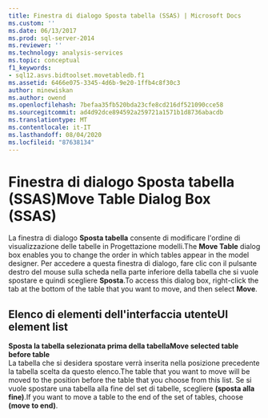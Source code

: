 ```yaml
---
title: Finestra di dialogo Sposta tabella (SSAS) | Microsoft Docs
ms.custom: ''
ms.date: 06/13/2017
ms.prod: sql-server-2014
ms.reviewer: ''
ms.technology: analysis-services
ms.topic: conceptual
f1_keywords:
- sql12.asvs.bidtoolset.movetabledb.f1
ms.assetid: 6466e075-3345-4d6b-9e20-1ffb4c8f30c3
author: minewiskan
ms.author: owend
ms.openlocfilehash: 7befaa35fb520bda23cfe8cd216df521090cce58
ms.sourcegitcommit: ad4d92dce894592a259721a1571b1d8736abacdb
ms.translationtype: MT
ms.contentlocale: it-IT
ms.lasthandoff: 08/04/2020
ms.locfileid: "87638134"
---
```

# <a name="move-table-dialog-box-ssas"></a><span data-ttu-id="55933-102">Finestra di dialogo Sposta tabella (SSAS)</span><span class="sxs-lookup"><span data-stu-id="55933-102">Move Table Dialog Box (SSAS)</span></span>
  <span data-ttu-id="55933-103">La finestra di dialogo **Sposta tabella** consente di modificare l'ordine di visualizzazione delle tabelle in Progettazione modelli.</span><span class="sxs-lookup"><span data-stu-id="55933-103">The **Move Table** dialog box enables you to change the order in which tables appear in the model designer.</span></span> <span data-ttu-id="55933-104">Per accedere a questa finestra di dialogo, fare clic con il pulsante destro del mouse sulla scheda nella parte inferiore della tabella che si vuole spostare e quindi scegliere **Sposta**.</span><span class="sxs-lookup"><span data-stu-id="55933-104">To access this dialog box, right-click the tab at the bottom of the table that you want to move, and then select **Move**.</span></span>  
  
## <a name="ui-element-list"></a><span data-ttu-id="55933-105">Elenco di elementi dell'interfaccia utente</span><span class="sxs-lookup"><span data-stu-id="55933-105">UI element list</span></span>  
 <span data-ttu-id="55933-106">**Sposta la tabella selezionata prima della tabella**</span><span class="sxs-lookup"><span data-stu-id="55933-106">**Move selected table before table**</span></span>  
 <span data-ttu-id="55933-107">La tabella che si desidera spostare verrà inserita nella posizione precedente la tabella scelta da questo elenco.</span><span class="sxs-lookup"><span data-stu-id="55933-107">The table that you want to move will be moved to the position before the table that you choose from this list.</span></span> <span data-ttu-id="55933-108">Se si vuole spostare una tabella alla fine del set di tabelle, scegliere **(sposta alla fine)**.</span><span class="sxs-lookup"><span data-stu-id="55933-108">If you want to move a table to the end of the set of tables, choose **(move to end)**.</span></span>  
  
  
